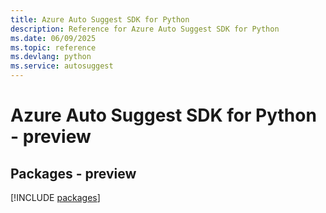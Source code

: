 ```yaml
---
title: Azure Auto Suggest SDK for Python
description: Reference for Azure Auto Suggest SDK for Python
ms.date: 06/09/2025
ms.topic: reference
ms.devlang: python
ms.service: autosuggest
---
```

# Azure Auto Suggest SDK for Python - preview
## Packages - preview
[!INCLUDE [packages](auto-suggest-index.md)]